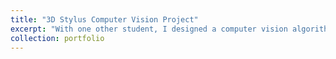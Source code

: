 ```yaml
---
title: "3D Stylus Computer Vision Project"
excerpt: "With one other student, I designed a computer vision algorithm to draw 3D images using a finger-mounted fiducial.<br/><img src='/images/stylus.gif' width=400>"
collection: portfolio
---
```

